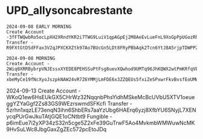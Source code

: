 # UPD_allysoncabrestante

```
2024-09-08 EARLY MORNING
Create Account -3fFTWQwbRo5ocLpXH2XRndYKR2i7TWG9LuiV1qpAGpEj2M8AeEvLueFnL9XoGpPpUGozRhquytiijnqGgou6Ydi7
Transfer - R9FXtGtDSdFFax3V2qJPXCKXZtk97Ao7BUcGn5LDt8FRyPBbAqk2Tcn6YtJ8A5rjpTDWPPZAjYx8dTthYbfLZha

2024-09-08 MORNING
Create Account - 2Wiq8XRRBybrpVNJEssxXYEDE8PEHSSuPtFsg8uevXQwhod9UMTq96JhKQWX2wtPmKRfqVErFVhrZ7WDHVyQSWjL
Transfer - xbeMyCe19fNcXyoJszpkNAW24vR7Z6YMMjLmFDE6x3ZZQEUs5fxiZeSPxwrFkvBvsfEoUMWqWYoHJax95rTDYsy
```

2024-09-13
Create Account - WKoQ1ew6HsEUkGX5CHrWz32NqqnbPhsYidhMSkeMcBcUVbU5XTV1oeueggYZYaGgf2Zs83GS9WEzrswmdSFKcfi
Transfer - 5zrhn1xqzLE73enqN3ihn6ShbERs7aaYzUbg6HAErq6yzj8XfbYU6SNyjL7XENycqPUrGwJkuTAtjGQE1oCNtbt9
Fungible - p6imEue7i2yXP34zS32n5cge5Z2xFe39GuTrwF5Ao4MvkmbWMWuwNcMK9HvSuLWc8JbgGaxZgZEc572pcEtoJDq

